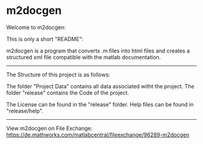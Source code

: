 # m2docgen
Welcome to m2docgen:

This is only a short "README":

m2docgen is a program that converts .m files into html files and creates a structured xml file compatible with the matlab documentation.

-----
The Structure of this project is as follows:

The folder "Project Data" contains all data associated witht the project.
The folder "release" contains the Code of the project.

The License can be found in the "release" folder.
Help files can be found in "release/help".

-----
View m2docgen on File Exchange: https://de.mathworks.com/matlabcentral/fileexchange/96289-m2docgen
